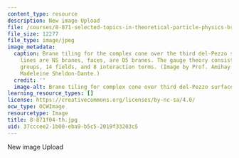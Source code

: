 ```yaml
---
content_type: resource
description: New image Upload
file: /courses/8-871-selected-topics-in-theoretical-particle-physics-branes-and-gauge-theory-dynamics-fall-2004/37cccee21b00eba9b5c52019f33203c5_8-871f04-th.jpg
file_size: 12277
file_type: image/jpeg
image_metadata:
  caption: Brane tiling for the complex cone over the third del-Pezzo surface. Red
    lines are NS branes, faces, are D5 branes. The gauge theory consists of 6 gauge
    groups, 14 fields, and 8 interaction terms. (Image by Prof. Amihay Hanany and
    Madeleine Sheldon-Dante.)
  credit: ''
  image-alt: Brane tiling for complex cone over third del-Pezzo surface.
learning_resource_types: []
license: https://creativecommons.org/licenses/by-nc-sa/4.0/
ocw_type: OCWImage
resourcetype: Image
title: 8-871f04-th.jpg
uid: 37cccee2-1b00-eba9-b5c5-2019f33203c5
---
```

New image Upload